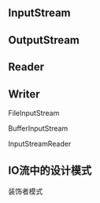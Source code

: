 ## InputStream

## OutputStream

## Reader

## Writer

FileInputStream

BufferInputStream

InputStreamReader

## IO流中的设计模式
装饰者模式
